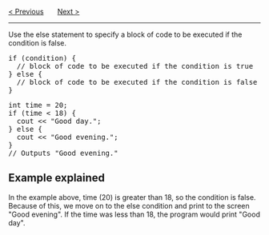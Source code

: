 <a href="/Conditions/If.md">&lt; Previous</a>
&nbsp;&nbsp;&nbsp;&nbsp;&nbsp;
<a href="/Conditions/Else-if.md">Next &gt;</a>
<hr>
Use the else statement to specify a block of code to be executed if the condition is false.
<pre>
if (condition) {
  // block of code to be executed if the condition is true
} else {
  // block of code to be executed if the condition is false
}
</pre>
<pre>
int time = 20;
if (time &lt; 18) {
  cout &lt;&lt; "Good day.";
} else {
  cout &lt;&lt; "Good evening.";
}
// Outputs "Good evening."
</pre>
<h2>Example explained</h2>
In the example above, time (20) is greater than 18, so the condition is false. Because of this, we move on to the else condition and print to the screen "Good evening". If the time was less than 18, the program would print "Good day".
